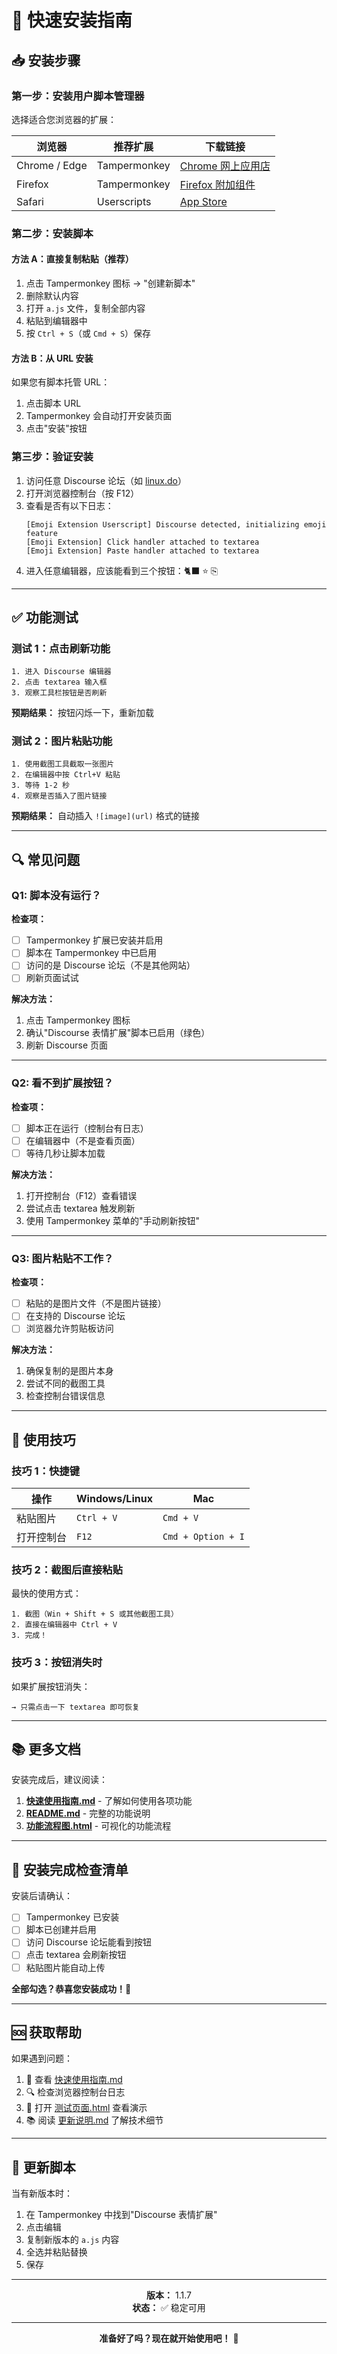 # 🚀 快速安装指南

## 📥 安装步骤

### 第一步：安装用户脚本管理器

选择适合您浏览器的扩展：

| 浏览器 | 推荐扩展 | 下载链接 |
|--------|---------|---------|
| Chrome / Edge | Tampermonkey | [Chrome 网上应用店](https://chrome.google.com/webstore/detail/tampermonkey/dhdgffkkebhmkfjojejmpbldmpobfkfo) |
| Firefox | Tampermonkey | [Firefox 附加组件](https://addons.mozilla.org/firefox/addon/tampermonkey/) |
| Safari | Userscripts | [App Store](https://apps.apple.com/app/userscripts/id1463298887) |

### 第二步：安装脚本

#### 方法 A：直接复制粘贴（推荐）

1. 点击 Tampermonkey 图标 → "创建新脚本"
2. 删除默认内容
3. 打开 `a.js` 文件，复制全部内容
4. 粘贴到编辑器中
5. 按 `Ctrl + S`（或 `Cmd + S`）保存

#### 方法 B：从 URL 安装

如果您有脚本托管 URL：
1. 点击脚本 URL
2. Tampermonkey 会自动打开安装页面
3. 点击"安装"按钮

### 第三步：验证安装

1. 访问任意 Discourse 论坛（如 [linux.do](https://linux.do)）
2. 打开浏览器控制台（按 F12）
3. 查看是否有以下日志：
   ```
   [Emoji Extension Userscript] Discourse detected, initializing emoji feature
   [Emoji Extension] Click handler attached to textarea
   [Emoji Extension] Paste handler attached to textarea
   ```
4. 进入任意编辑器，应该能看到三个按钮：🐈‍⬛ ⭐ ⎘

---

## ✅ 功能测试

### 测试 1：点击刷新功能

```
1. 进入 Discourse 编辑器
2. 点击 textarea 输入框
3. 观察工具栏按钮是否刷新
```

**预期结果：** 按钮闪烁一下，重新加载

### 测试 2：图片粘贴功能

```
1. 使用截图工具截取一张图片
2. 在编辑器中按 Ctrl+V 粘贴
3. 等待 1-2 秒
4. 观察是否插入了图片链接
```

**预期结果：** 自动插入 `![image](url)` 格式的链接

---

## 🔍 常见问题

### Q1: 脚本没有运行？

**检查项：**
- [ ] Tampermonkey 扩展已安装并启用
- [ ] 脚本在 Tampermonkey 中已启用
- [ ] 访问的是 Discourse 论坛（不是其他网站）
- [ ] 刷新页面试试

**解决方法：**
1. 点击 Tampermonkey 图标
2. 确认"Discourse 表情扩展"脚本已启用（绿色）
3. 刷新 Discourse 页面

---

### Q2: 看不到扩展按钮？

**检查项：**
- [ ] 脚本正在运行（控制台有日志）
- [ ] 在编辑器中（不是查看页面）
- [ ] 等待几秒让脚本加载

**解决方法：**
1. 打开控制台（F12）查看错误
2. 尝试点击 textarea 触发刷新
3. 使用 Tampermonkey 菜单的"手动刷新按钮"

---

### Q3: 图片粘贴不工作？

**检查项：**
- [ ] 粘贴的是图片文件（不是图片链接）
- [ ] 在支持的 Discourse 论坛
- [ ] 浏览器允许剪贴板访问

**解决方法：**
1. 确保复制的是图片本身
2. 尝试不同的截图工具
3. 检查控制台错误信息

---

## 🎯 使用技巧

### 技巧 1：快捷键

| 操作 | Windows/Linux | Mac |
|------|--------------|-----|
| 粘贴图片 | `Ctrl + V` | `Cmd + V` |
| 打开控制台 | `F12` | `Cmd + Option + I` |

### 技巧 2：截图后直接粘贴

最快的使用方式：
```
1. 截图（Win + Shift + S 或其他截图工具）
2. 直接在编辑器中 Ctrl + V
3. 完成！
```

### 技巧 3：按钮消失时

如果扩展按钮消失：
```
→ 只需点击一下 textarea 即可恢复
```

---

## 📚 更多文档

安装完成后，建议阅读：

1. **[快速使用指南.md](快速使用指南.md)** - 了解如何使用各项功能
2. **[README.md](README.md)** - 完整的功能说明
3. **[功能流程图.html](功能流程图.html)** - 可视化的功能流程

---

## 🎊 安装完成检查清单

安装后请确认：

- [ ] Tampermonkey 已安装
- [ ] 脚本已创建并启用
- [ ] 访问 Discourse 论坛能看到按钮
- [ ] 点击 textarea 会刷新按钮
- [ ] 粘贴图片能自动上传

**全部勾选？恭喜您安装成功！🎉**

---

## 🆘 获取帮助

如果遇到问题：

1. 📖 查看 [快速使用指南.md](快速使用指南.md)
2. 🔍 检查浏览器控制台日志
3. 🧪 打开 [测试页面.html](测试页面.html) 查看演示
4. 📚 阅读 [更新说明.md](更新说明.md) 了解技术细节

---

## 🔄 更新脚本

当有新版本时：

1. 在 Tampermonkey 中找到"Discourse 表情扩展"
2. 点击编辑
3. 复制新版本的 `a.js` 内容
4. 全选并粘贴替换
5. 保存

---

<div align="center">

**版本：** 1.1.7  
**状态：** ✅ 稳定可用

---

**准备好了吗？现在就开始使用吧！** 🚀

</div>

